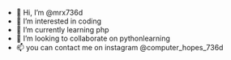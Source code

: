 - 👋 Hi, I’m @mrx736d
- 👀 I’m interested in coding
- 🌱 I’m currently learning php
- 💞️ I’m looking to collaborate on pythonlearning
- 📫 you can contact me on instagram @computer_hopes_736d

<!---
mrx736d/mrx736d is a ✨ special ✨ repository because its `README.md` (this file) appears on your GitHub profile.
You can click the Preview link to take a look at your changes.
--->
